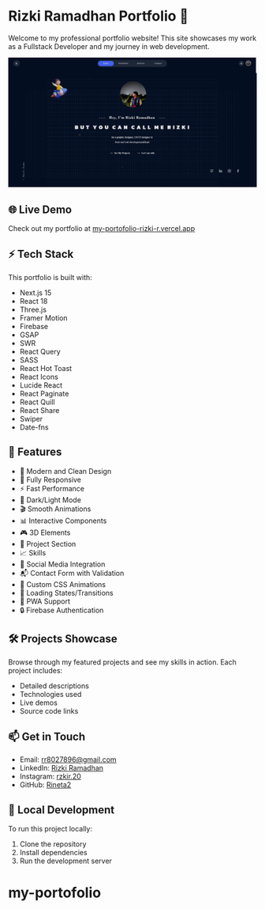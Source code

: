 # Rizki Ramadhan Portfolio 🚀

Welcome to my professional portfolio website! This site showcases my work as a Fullstack Developer and my journey in web development.

![Website Preview](src/components/assets/priview/priview.png)

## 🌐 Live Demo

Check out my portfolio at [my-portofolio-rizki-r.vercel.app](https://my-portofolio-rizki-r.vercel.app/)

## ⚡ Tech Stack

This portfolio is built with:

- Next.js 15
- React 18
- Three.js
- Framer Motion
- Firebase
- GSAP
- SWR
- React Query
- SASS
- React Hot Toast
- React Icons
- Lucide React
- React Paginate
- React Quill
- React Share
- Swiper
- Date-fns

## 🎯 Features

- 🎨 Modern and Clean Design
- 📱 Fully Responsive
- ⚡ Fast Performance
- 🌙 Dark/Light Mode
- 🎬 Smooth Animations
- 📊 Interactive Components
- 🎮 3D Elements
- 📝 Project Section
- 📈 Skills
- 📱 Social Media Integration
- 📬 Contact Form with Validation
- 🎨 Custom CSS Animations
- 🔄 Loading States/Transitions
- 📱 PWA Support
- 🔒 Firebase Authentication

## 🛠️ Projects Showcase

Browse through my featured projects and see my skills in action. Each project includes:

- Detailed descriptions
- Technologies used
- Live demos
- Source code links

## 📫 Get in Touch

- Email: rr8027896@gmail.com
- LinkedIn: [Rizki Ramadhan](https://www.linkedin.com/in/rizki-ramadhan12)
- Instagram: [rzkir.20](https://www.instagram.com/rzkir.20)
- GitHub: [Rineta2](https://github.com/Rineta2)

## 🚀 Local Development

To run this project locally:

1. Clone the repository
2. Install dependencies
3. Run the development server
# my-portofolio

